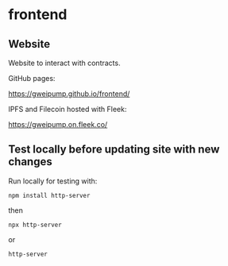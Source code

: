 # frontend

## Website

Website to interact with contracts.

GitHub pages:

https://gweipump.github.io/frontend/

IPFS and Filecoin hosted with Fleek:

https://gweipump.on.fleek.co/

## Test locally before updating site with new changes

Run locally for testing with:
```
npm install http-server
```
then
```
npx http-server
```
or
```
http-server
```
